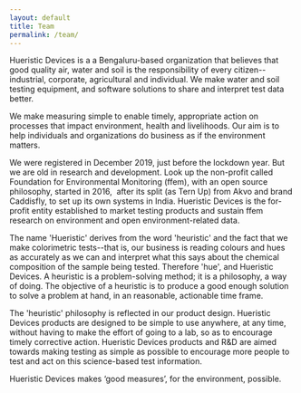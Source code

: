 ```yaml
---
layout: default
title: Team
permalink: /team/
---
```


Hueristic Devices is a a Bengaluru-based organization that believes that good quality air, water and soil is the responsibility of every citizen--industrial, corporate, agricultural and individual. We make water and soil testing equipment, and software solutions to share and interpret test data better.



We make measuring simple to enable timely, appropriate action on processes that impact environment, health and livelihoods. Our aim is to help individuals and organizations do business as if the environment matters.



We were registered in December 2019, just before the lockdown year. But we are old in research and development. Look up the non-profit called Foundation for Environmental Monitoring (ffem), with an open source philosophy, started in 2016,  after its split (as Tern Up) from Akvo and brand Caddisfly, to set up its own systems in India. Hueristic Devices is the for-profit entity established to market testing products and sustain ffem research on environment and open environment-related data.



The name 'Hueristic' derives from the word 'heuristic' and the fact that we make colorimetric tests--that is, our business is reading colours and hues as accurately as we can and interpret what this says about the chemical composition of the sample being tested. Therefore 'hue', and Hueristic Devices. A heuristic is a problem-solving method; it is a philosophy, a way of doing. The objective of a heuristic is to produce a good enough solution to solve a problem at hand, in an reasonable, actionable time frame.



The 'heuristic' philosophy is reflected in our product design. Hueristic Devices products are designed to be simple to use anywhere, at any time, without having to make the effort of going to a lab, so as to encourage timely corrective action. Hueristic Devices products and R&D are aimed towards making testing as simple as possible to encourage more people to test and act on this science-based test information.



Hueristic Devices makes ‘good measures’, for the environment, possible.



